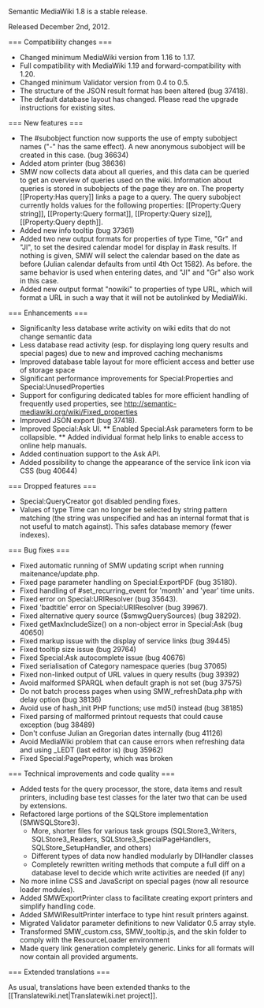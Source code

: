 Semantic MediaWiki 1.8 is a stable release.

Released December 2nd, 2012.

=== Compatibility changes ===

* Changed minimum MediaWiki version from 1.16 to 1.17.
* Full compatibility with MediaWiki 1.19 and forward-compatibility with 1.20.
* Changed minimum Validator version from 0.4 to 0.5.
* The structure of the JSON result format has been altered (bug 37418).
* The default database layout has changed. Please read the upgrade instructions for existing sites.

=== New features ===

* The #subobject function now supports the use of empty subobject names ("-" has the same effect). A new anonymous subobject will be created in this case. (bug 36634)
* Added atom printer (bug 38636)
* SMW now collects data about all queries, and this data can be queried to get an overview of queries used on the wiki. Information about queries is stored in subobjects of the page they are on. The property [[Property:Has query]] links a page to a query. The query subobject currently holds values for the following properties: [[Property:Query string]], [[Property:Query format]], [[Property:Query size]], [[Property:Query depth]].
* Added new info tooltip (bug 37361)
* Added two new output formats for properties of type Time, "Gr" and "Jl", to set the desired calendar model for display in #ask results. If nothing is given, SMW will select the calendar based on the date as before (Julian calendar defaults from until 4th Oct 1582). As before. the same behavior is used when entering dates, and "Jl" and "Gr" also work in this case.
* Added new output format "nowiki" to properties of type URL, which will format a URL in such a way that it will not be autolinked by MediaWiki.

=== Enhancements ===

* Significanlty less database write activity on wiki edits that do not change semantic data
* Less database read activity (esp. for displaying long query results and special pages) due to new and improved caching mechanisms
* Improved database table layout for more efficient access and better use of storage space
* Significant performance improvements for Special:Properties and Special:UnusedProperties
* Support for configuring dedicated tables for more efficient handling of frequently used properties, see http://semantic-mediawiki.org/wiki/Fixed_properties
* Improved JSON export (bug 37418).
* Improved Special:Ask UI.
** Enabled Special:Ask parameters form to be collapsible.
** Added individual format help links to enable access to online help manuals.
* Added continuation support to the Ask API.
* Added possibility to change the appearance of the service link icon via CSS (bug 40644)

=== Dropped features ===

* Special:QueryCreator got disabled pending fixes.
* Values of type Time can no longer be selected by string pattern matching (the string was unspecified and has an internal format that is not useful to match against). This safes database memory (fewer indexes).

=== Bug fixes ===

* Fixed automatic running of SMW updating script when running maitenance/update.php.
* Fixed page parameter handling on Special:ExportPDF (bug 35180).
* Fixed handling of #set_recurring_event for 'month' and 'year' time units.
* Fixed error on Special:URIResolver (bug 35643).
* Fixed 'badtitle' error on Special:URIResolver (bug 39967).
* Fixed alternative query source ($smwgQuerySources) (bug 38292).
* Fixed getMaxIncludeSize() on a non-object error in Special:Ask (bug 40650)
* Fixed markup issue with the display of service links (bug 39445)
* Fixed tooltip size issue (bug 29764)
* Fixed Special:Ask autocomplete issue (bug 40676)
* Fixed serialisation of Category namespace queries (bug 37065)
* Fixed non-linked output of URL values in query results (bug 39392)
* Avoid malformed SPARQL when default graph is not set (bug 37575)
* Do not batch process pages when using SMW_refreshData.php with delay option (bug 38136)
* Avoid use of hash_init PHP functions; use md5() instead (bug 38185)
* Fixed parsing of malformed printout requests that could cause exception (bug 38489)
* Don't confuse Julian an Gregorian dates internally (bug 41126)
* Avoid MediaWiki problem that can cause errors when refreshing data and using _LEDT (last editor is) (bug 35962)
* Fixed Special:PageProperty, which was broken

=== Technical improvements and code quality ===

* Added tests for the query processor, the store, data items and result printers, including base test classes for the later two that can be used by extensions.
* Refactored large portions of the SQLStore implementation (SMWSQLStore3).
    * More, shorter files for various task groups (SQLStore3_Writers, SQLStore3_Readers, SQLStore3_SpecialPageHandlers, SQLStore_SetupHandler, and others)
    * Different types of data now handled modularly by DIHandler classes
    * Completely rewritten writing methods that compute a full diff on a database level to decide which write activities are needed (if any)
* No more inline CSS and JavaScript on special pages (now all resource loader modules).
* Added SMWExportPrinter class to facilitate creating export printers and simplify handling code.
* Added SMWIResultPrinter interface to type hint result printers against.
* Migrated Validator parameter definitions to new Validator 0.5 array style.
* Transformed SMW_custom.css, SMW_tooltip.js, and the skin folder to comply with the ResourceLoader environment
* Made query link generation completely generic. Links for all formats will now contain all provided arguments.

=== Extended translations ===

As usual, translations have been extended thanks to the [[Translatewiki.net|Translatewiki.net project]].
